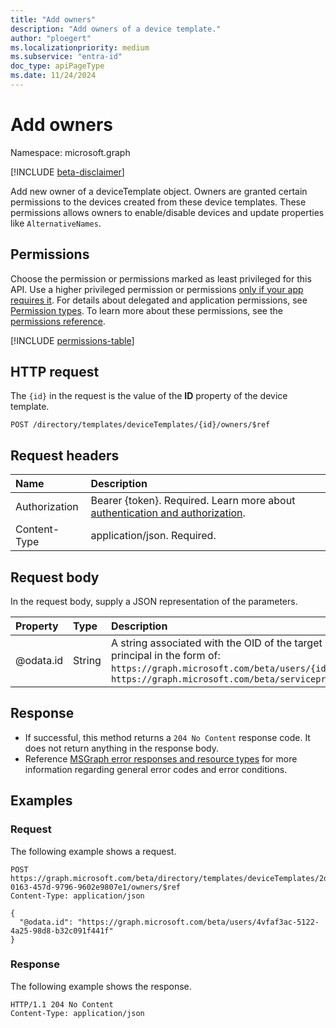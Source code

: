```yaml
---
title: "Add owners"
description: "Add owners of a device template."
author: "ploegert"
ms.localizationpriority: medium
ms.subservice: "entra-id"
doc_type: apiPageType
ms.date: 11/24/2024
---
```


# Add owners

Namespace: microsoft.graph

[!INCLUDE [beta-disclaimer](../../includes/beta-disclaimer.md)]

Add new owner of a deviceTemplate object. Owners are granted certain permissions to the devices created from these device templates. These permissions allows owners to enable/disable devices and update properties like `AlternativeNames`.

## Permissions

Choose the permission or permissions marked as least privileged for this API. Use a higher privileged permission or permissions [only if your app requires it](/graph/permissions-overview#best-practices-for-using-microsoft-graph-permissions). For details about delegated and application permissions, see [Permission types](/graph/permissions-overview#permission-types). To learn more about these permissions, see the [permissions reference](/graph/permissions-reference).

<!-- {
  "blockType": "permissions",
  "name": "devicetemplate-post-owners-permissions"
}
-->
[!INCLUDE [permissions-table](../includes/permissions/devicetemplate-post-owners-permissions.md)]

## HTTP request

The `{id}` in the request is the value of the **ID** property of the device template.
<!-- { "blockType": "ignored" } -->
```http
POST /directory/templates/deviceTemplates/{id}/owners/$ref
```

## Request headers

|Name|Description|
|:---|:---|
|Authorization|Bearer {token}. Required. Learn more about [authentication and authorization](/graph/auth/auth-concepts).|
|Content-Type|application/json. Required.|

## Request body

In the request body, supply a JSON representation of the parameters.

|Property|Type|Description|
|:---|:---|:---|
|@odata.id|String|A string associated with the OID of the target user/service principal in the form of: `https://graph.microsoft.com/beta/users/{id}` or `https://graph.microsoft.com/beta/serviceprincipals/{id}`|

## Response

- If successful, this method returns a `204 No Content` response code. It does not return anything in the response body.
- Reference [MSGraph error responses and resource types](/graph/errors) for more information regarding general error codes and error conditions.

## Examples

### Request

The following example shows a request.
<!-- {
  "blockType": "request",
  "name": "create_directoryobject_from_directoryobjects"
}
-->
``` http
POST https://graph.microsoft.com/beta/directory/templates/deviceTemplates/2d62b12a-0163-457d-9796-9602e9807e1/owners/$ref
Content-Type: application/json

{
  "@odata.id": "https://graph.microsoft.com/beta/users/4vfaf3ac-5122-4a25-98d8-b32c091f441f"
}
```

### Response

The following example shows the response.
<!-- {
  "blockType": "response",
  "truncated": true,
  "@odata.type": "microsoft.graph.directoryObject"
}
-->
``` http
HTTP/1.1 204 No Content
Content-Type: application/json
```

